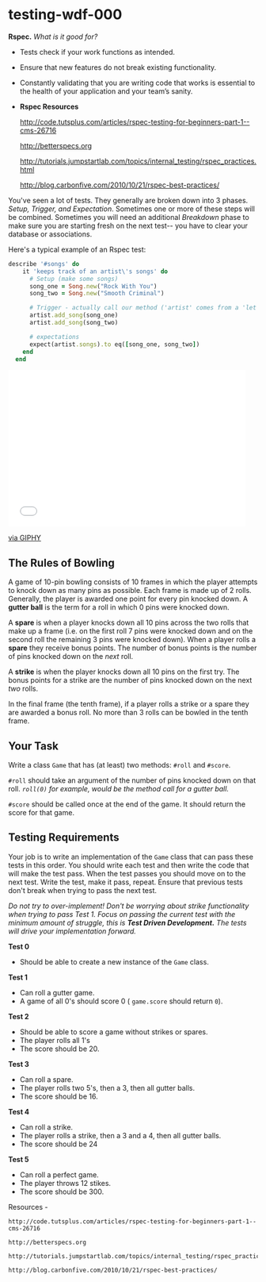 # testing-wdf-000
 **Rspec.** *What is it good for?*

- Tests check if your work functions as intended.
- Ensure that new features do not break existing functionality.
- Constantly validating that you are writing code that works is essential to the health of your application and your team’s sanity.
- **Rspec Resources**

    http://code.tutsplus.com/articles/rspec-testing-for-beginners-part-1--cms-26716

    http://betterspecs.org

    http://tutorials.jumpstartlab.com/topics/internal_testing/rspec_practices.html

    http://blog.carbonfive.com/2010/10/21/rspec-best-practices/


You've seen a lot of tests. They generally are broken down into 3 phases. *Setup, Trigger, and Expectation*.  Sometimes one or more of these steps will be combined. Sometimes you will need an additional *Breakdown* phase to make sure you are starting fresh on the next test-- you have to clear your database or associations.

Here's a typical example of an Rspec test:
```ruby
describe '#songs' do
    it 'keeps track of an artist\'s songs' do
      # Setup (make some songs)
      song_one = Song.new("Rock With You")
      song_two = Song.new("Smooth Criminal")

      # Trigger - actually call our method ('artist' comes from a 'let' block defined at the top of the spec.)
      artist.add_song(song_one)
      artist.add_song(song_two)

      # expectations
      expect(artist.songs).to eq([song_one, song_two])
    end
  end
```


<iframe src="//giphy.com/embed/ADrhl0KuYglYA" width="480" height="316" frameBorder="0" class="giphy-embed" allowFullScreen></iframe><p><a href="http://giphy.com/gifs/ADrhl0KuYglYA">via GIPHY</a></p>

## The Rules of Bowling ##

A game of 10-pin bowling consists of 10 frames in which the player attempts to knock down as many pins as possible.  Each frame is made up of 2 rolls.  Generally, the player is awarded one point for every pin knocked down. A **gutter ball** is the term for a roll in which 0 pins were knocked down.

A **spare** is when a player knocks down all 10 pins across the two rolls that make up a frame (i.e. on the first roll 7 pins were knocked down and on the second roll the remaining 3 pins were knocked down).  When a player rolls a **spare** they receive bonus points.  The number of bonus points is the number of pins knocked down on the *next* roll.

A **strike** is when the player knocks down all 10 pins on the first try.  The bonus points for a strike are the number of pins knocked down on the next *two* rolls.

In the final frame (the tenth frame), if a player rolls a strike or a spare they are awarded a bonus roll. No more than 3 rolls can be bowled in the tenth frame.

## Your Task ##
Write a class `Game` that has (at least) two methods: `#roll` and `#score`.

`#roll` should take an argument of the number of pins knocked down on that roll.
*`roll(0)` for example, would be the method call for a gutter ball.*

`#score` should be called once at the end of the game. It should return the score for that game.



## Testing Requirements ##

Your job is to write an implementation of the `Game` class that can pass these tests in this order.  You should write each test and then write the code that will make the test pass.  When the test passes you should move on to the next test. Write the test, make it pass, repeat. Ensure that previous tests don't break when trying to pass the next test.

*Do not try to over-implement! Don't be worrying about strike functionality when trying to pass Test 1. Focus on passing the current test with the minimum amount of struggle, this is **Test Driven Development.*** *The tests will drive your implementation forward.*  


**Test 0**
- Should be able to create a new instance of the `Game` class.

**Test 1**
- Can roll a gutter game.
- A game of all 0's should score 0 ( `game.score` should return `0`).

**Test 2**
- Should be able to score a game without strikes or spares.
- The player rolls all 1's
- The score should be 20.

**Test 3**
- Can roll a spare.
- The player rolls two 5's, then a 3, then all gutter balls.
- The score should be 16.

**Test 4**
- Can roll a strike.
- The player rolls a strike, then a 3 and a 4, then all gutter balls.
- The score should be 24

**Test 5**
- Can roll a perfect game.
- The player throws 12 stikes.
- The score should be 300.









Resources -

    http://code.tutsplus.com/articles/rspec-testing-for-beginners-part-1--cms-26716

    http://betterspecs.org

    http://tutorials.jumpstartlab.com/topics/internal_testing/rspec_practices.html

    http://blog.carbonfive.com/2010/10/21/rspec-best-practices/
